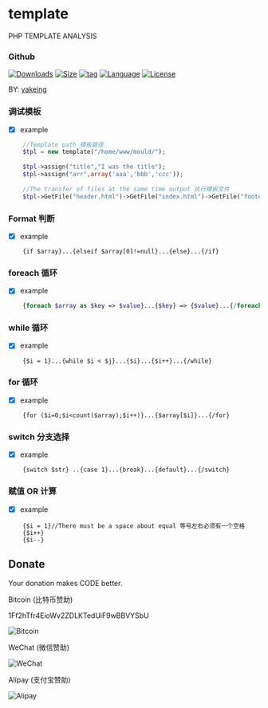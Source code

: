 # template

PHP TEMPLATE ANALYSIS

### Github

[![Downloads](https://img.shields.io/github/downloads/yakeing/php_template/total.svg)](https://github.com/yakeing/php_template)
[![Size](https://img.shields.io/github/size/yakeing/php_template/template.php.svg)](https://github.com/yakeing/php_template)
[![tag](https://img.shields.io/github/tag/yakeing/php_template.svg)](https://github.com/yakeing/php_template)
[![Language](https://oauth.applinzi.com/SvgLabel/4D4D4D/Language/F66000/PHP/image.svg)](https://github.com/yakeing/php_template)
[![License](https://oauth.applinzi.com/SvgLabel/4D4D4D/License/007EC6/MPL-2.0/image.svg)](https://github.com/yakeing/php_template)

BY: [yakeing](http://weibo.com/yakeing)

### 调试模板

- [x] example

```php
    //Template path 模板路径
    $tpl = new template("/home/www/mould/");
  
    $tpl->assign("title","I was the title");
    $tpl->assign("arr",array('aaa','bbb','ccc'));
    
    //The transfer of files at the same time output 执行模板文件
    $tpl->GetFile("header.html")->GetFile("index.html")->GetFile("footer.html")->render(); 
```



### Format 判断
 
- [x] example

```
    {if $array}...{elseif $array[0]!=null}...{else}...{/if}
```

### foreach 循环
 
- [x] example

```php
    {foreach $array as $key => $value}...{$key} => {$value}...{/foreach}
```

### while 循环
 
- [x] example

```
    {$i = 1}...{while $i < $j}...{$i}...{$i++}...{/while}
```

### for 循环
 
- [x] example

```
    {for ($i=0;$i<count($array);$i++)}...{$array[$i]}...{/for}
```
		
### switch 分支选择
 
- [x] example

```
    {switch $str} ..{case 1}...{break}...{default}...{/switch}
```

### 赋值 OR 计算
 
- [x] example

```
    {$i = 1}//There must be a space about equal 等号左右必须有一个空格
    {$i++}
    {$i--}
```


Donate
---
Your donation makes CODE better.

 Bitcoin (比特币赞助)

 1Ff2hTfr4EioWv2ZDLKTedUiF9wBBVYSbU

 ![Bitcoin](https://oauth.applinzi.com/QR/230/bitcoin%3a1Ff2hTfr4EioWv2ZDLKTedUiF9wBBVYSbU/Bitcoin.png)

 WeChat (微信赞助)

 ![WeChat](https://oauth.applinzi.com/QR/230/wxp%3a%7C%7Cf2f0SOGAUjQ1ALzigoyN7nW8tK68D2oeU3YO/WeChat.png)

 Alipay (支付宝赞助)

 ![Alipay](https://oauth.applinzi.com/QR/230/HTTPS%3a%7C%7CQR.ALIPAY.COM%7CTSX082709YGHVXYUQCWKD6/Alipay.png)
 
